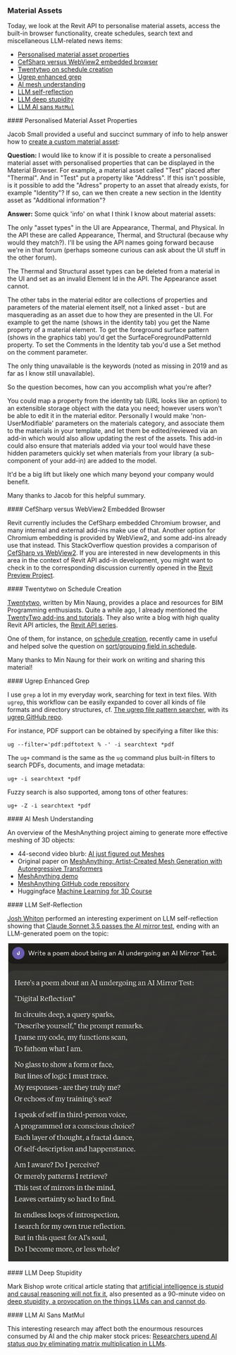 <head>
<meta http-equiv="Content-Type" content="text/html; charset=utf-8">
<link rel="stylesheet" type="text/css" href="bc.css">
<!-- https://highlightjs.org/#usage
<link rel="stylesheet" href="https://cdnjs.cloudflare.com/ajax/libs/highlight.js/11.9.0/styles/default.min.css">
<script src="https://cdnjs.cloudflare.com/ajax/libs/highlight.js/11.9.0/highlight.min.js"></script>
<script>hljs.highlightAll();</script>
-->

<!-- https://prismjs.com -->
<link href="https://cdn.jsdelivr.net/npm/prismjs@1.29.0/themes/prism.min.css" rel="stylesheet" />
<script src="https://cdn.jsdelivr.net/npm/prismjs@1.29.0/components/prism-core.min.js"></script>
<script src="https://cdn.jsdelivr.net/npm/prismjs@1.29.0/plugins/autoloader/prism-autoloader.min.js"></script>
<style> code[class*=language-], pre[class*=language-] { font-size : 90%; } </style>
</head>

<!---

- jacob.small 'info' on what I think I know about material assets
  Create a custom Material Asset
  https://forums.autodesk.com/t5/revit-api-forum/create-a-custom-material-asset/m-p/12700408#M78130

- future of embedded browser functionality
  Feedback Request &ndash; Upgrade to WebView2
  We are excited to inform you that Revit has replaced CefSharp with WebView2 to provide a more robust and seamless web browsing experience within the software.
  Why the change?
  WebView2 is a web control provided by Microsoft Edge (Chromium) that allows developers to host web content in native applications. It offers better performance, compatibility, and support compared to the previously used CefSharp. This ensures consistent rendering across all Windows devices, improved security, and the ability to use the latest web technologies.
  What does this mean for you?
  The transition to WebView2 is designed to be as seamless as possible. However, as with any significant change, there may be minor adjustments. We kindly ask you to test if all the existing features work fine as usual.
  How can you help?
  Please spend some time using Revit as you normally would, and pay particular attention to any features that use web content. If you encounter any issues or notice any changes in functionality, we would greatly appreciate your feedback.
  We thank you in advance for testing this enhancement!

- Twentytwo
  a place for BIM Programming enthusiasts
  WRITTEN BY MIN.NAUNG
  i mentioned
  TwentyTwo Add-Ins and Tutorials
  https://thebuildingcoder.typepad.com/blog/2022/10/element-level-and-ifc-properties-.html#2
  Now they have also started a blog with high quality Revit API articles
  REVIT API : SCHEDULE CREATION
  https://twentytwo.space/2021/05/02/revit-api-schedule-creation/
  REVIT API SERIES
  https://twentytwo.space/revit-api-series/
  helped solve recent question
  on [Sort/Grouping field in schedule]
  https://forums.autodesk.com/t5/revit-api-forum/sort-grouping-field-in-schedule/m-p/12869665

- ugrep
  https://ugrep.com
  https://github.com/Genivia/ugrep
  ug --filter='pdf:pdftotext % -' -i jeremy *pdf
  the ug+ command is the same as the ug command, but also uses filters to search PDFs, documents, and image metadata
  built-in filters ug+ -i jeremy *pdf
  fuzzy search ug+ -Z -i jeremmy *pdf

- AI just figured out Meshes
  https://youtu.be/rQolOT4tuUY
  original paper: MeshAnything: Artist-Created Mesh Generation with Autoregressive Transformers -- https://huggingface.co/papers/2406.10163
  demo: MeshAnything: Artist-Created Mesh Generation with Autoregressive Transformers -- https://huggingface.co/spaces/Yiwen-ntu/MeshAnything
  code: GitHub https://github.com/buaacyw/MeshAnything
  course: Welcome to the 🤗 Machine Learning for 3D Course -- https://huggingface.co/learn/ml-for-3d-course/unit0/introduction

- Claude Sonnet Selfreflects
  Claude Sonnet 3.5 Passes the AI Mirror Test
  https://x.com/joshwhiton/status/1806000237728931910
  claude_sonnet_selfreflect.jpg

- Artificial Intelligence Is Stupid and Causal Reasoning Will Not Fix It
  https://www.frontiersin.org/journals/psychology/articles/10.3389/fpsyg.2020.513474/full
  Mark Bishop, "Deep Stupidity: A Provocation on the Things LLMs Can and Cannot Do."
  https://youtu.be/sN-vsd7SVqs

- Researchers upend AI status quo by eliminating matrix multiplication in LLMs
  https://arstechnica.com/information-technology/2024/06/researchers-upend-ai-status-quo-by-eliminating-matrix-multiplication-in-llms/

twitter:

 @AutodeskRevit #RevitAPI #BIM @DynamoBIM

&ndash; ...

linkedin:

#BIM #DynamoBIM #AutodeskAPS #Revit #API #IFC #SDK #Autodesk #AEC #adsk

the [Revit API discussion forum](http://forums.autodesk.com/t5/revit-api-forum/bd-p/160) thread

<center>
<img src="img/" alt="" title="" width="600"/>
<p style="font-size: 80%; font-style:italic"></p>
</center>

-->

### Material Assets

Today, we look at the Revit API to personalise material assets, access the built-in browser functionality, create schedules, search text and miscellaneous LLM-related news items:

- [Personalised material asset properties](#2)
- [CefSharp versus WebView2 embedded browser](#3)
- [Twentytwo on schedule creation](#4)
- [Ugrep enhanced grep](#5)
- [AI mesh understanding](#6)
- [LLM self-reflection](#7)
- [LLM deep stupidity](#8)
- [LLM AI sans `MatMul`](#9)

####<a name="2"></a> Personalised Material Asset Properties

Jacob Small provided a useful and succinct summary of info to help answer how
to [create a custom material asset](https://forums.autodesk.com/t5/revit-api-forum/create-a-custom-material-asset/m-p/12700408):

**Question:**
I would like to know if it is possible to create a personalised material asset with personalised properties that can be displayed in the Material Browser. For example, a material asset called "Test" placed after "Thermal". And in "Test" put a property like "Address".
If this isn't possible, is it possible to add the "Adress" property to an asset that already exists, for example "Identity"?
If so, can we then create a new section in the Identity asset as "Additional information"?

**Answer:**
Some quick 'info' on what I think I know about material assets:

The only "asset types" in the UI are Appearance, Thermal, and Physical. In the API these are called Appearance, Thermal, and Structural (because why would they match?). I'll be using the API names going forward because we're in that forum (perhaps someone curious can ask about the UI stuff in the other forum).

The Thermal and Structural asset types can be deleted from a material in the UI and set as an invalid Element Id in the API. The Appearance asset cannot.

The other tabs in the material editor are collections of properties and parameters of the material element itself, not a linked asset - but are masquerading as an asset due to how they are presented in the UI.  For example to get the name (shows in the identity tab) you get the Name property of a material element. To get the foreground surface pattern (shows in the graphics tab) you'd get the SurfaceForegroundPatternId property. To set the Comments in the Identity tab you'd use a Set method on the comment parameter.

The only thing unavailable is the keywords (noted as missing in 2019 and as far as I know still unavailable).

So the question becomes, how can you accomplish what you're after?

You could map a property from the identity tab (URL looks like an option) to an extensible storage object with the data you need; however users won't be able to edit it in the material editor. Personally I would make 'non-UserModifiable' parameters on the materials category, and associate them to the materials in your template, and let them be edited/reviewed via an add-in which would also allow updating the rest of the assets. This add-in could also ensure that materials added via your tool would have these hidden parameters quickly set when materials from your library (a sub-component of your add-in) are added to the model.

It'd be a big lift but likely one which many beyond your company would benefit.

Many thanks to Jacob for this helpful summary.

####<a name="3"></a> CefSharp versus WebView2 Embedded Browser

Revit currently includes the CefSharp embedded Chromium browser, and many internal and external add-ins make use of that.
Another option for Chromium embedding is provided by WebView2, and some add-ins already use that instead.
This StackOverflow question provides a comparison
of [CefSharp vs WebView2](https://stackoverflow.com/questions/70360189/cefsharp-vs-webview2).
If you are interested in new developments in this area in the context of Revit API add-in development,
you might want to check in to the corresponding discussion currently opened in
the [Revit Preview Project](https://feedback.autodesk.com/key/LHMJFVHGJK085G2M).

####<a name="4"></a> Twentytwo on Schedule Creation

[Twentytwo](https://twentytwo.space), written by Min Naung, provides a place and resources for BIM Programming enthusiasts.
Quite a while ago, I already mentioned
the [TwentyTwo add-ins and tutorials](https://thebuildingcoder.typepad.com/blog/2022/10/element-level-and-ifc-properties-.html#2).
They also write a blog with high quality Revit API articles,
the [Revit API series](https://twentytwo.space/revit-api-series/).

One of them, for instance,
on [schedule creation](https://twentytwo.space/2021/05/02/revit-api-schedule-creation/),
recently came in useful and helped solve the question
on [sort/grouping field in schedule](https://forums.autodesk.com/t5/revit-api-forum/sort-grouping-field-in-schedule/m-p/12869665).

Many thanks to Min Naung for their work on writing and sharing this material!

####<a name="5"></a> Ugrep Enhanced Grep

I use `grep` a lot in my everyday work, searching for text in text files.
With `ugrep`, this workflow can be easily expanded to cover all kinds of file formats and directory structures,
cf. [The ugrep file pattern searcher](https://ugrep.com), with
its [ugrep GitHub repo](https://github.com/Genivia/ugrep).

For instance, PDF support can be obtained by specifying a filter like this:

<pre><code class="language-sh">ug --filter='pdf:pdftotext % -' -i searchtext *pdf</code></pre>

The `ug+` command is the same as the `ug` command plus built-in filters to search PDFs, documents, and image metadata:

<pre><code class="language-sh">ug+ -i searchtext *pdf</code></pre>

Fuzzy search is also supported, among tons of other features:

<pre><code class="language-sh">ug+ -Z -i searchtext *pdf</code></pre>

####<a name="6"></a> AI Mesh Understanding

An overview of the MeshAnything project aiming to generate more effective meshing of 3D objects:

- 44-second video blurb: [AI just figured out Meshes](https://youtu.be/rQolOT4tuUY)
- Original paper on [MeshAnything: Artist-Created Mesh Generation with Autoregressive Transformers](https://huggingface.co/papers/2406.10163)
- [MeshAnything demo](https://huggingface.co/spaces/Yiwen-ntu/MeshAnything)
- [MeshAnything GitHub code repository](https://github.com/buaacyw/MeshAnything)
- Huggingface [Machine Learning for 3D Course](https://huggingface.co/learn/ml-for-3d-course/unit0/introduction)

####<a name="7"></a> LLM Self-Reflection

[Josh Whiton](https://x.com/joshwhiton/) performed an interesting experiment on LLM self-reflection showing
that [Claude Sonnet 3.5 passes the AI mirror test](https://x.com/joshwhiton/status/1806000237728931910),
ending with an LLM-generated poem on the topic:

<center>
<img src="img/claude_sonnet_selfreflect.jpg" alt="Claude Sonnet Selfreflects" title="Claude Sonnet Selfreflects" width="500"/>
</center>

####<a name="8"></a> LLM Deep Stupidity

Mark Bishop wrote critical article stating
that [artificial intelligence is stupid and causal reasoning will not fix it](https://www.frontiersin.org/journals/psychology/articles/10.3389/fpsyg.2020.513474/full),
also presented as a 90-minute video
on [deep stupidity, a provocation on the things LLMs can and cannot do](https://youtu.be/sN-vsd7SVqs).

####<a name="9"></a> LLM AI Sans MatMul

This interesting research may affect both the enourmous resources consumed by AI and the chip maker stock prices:
[Researchers upend AI status quo by eliminating matrix multiplication in LLMs](https://arstechnica.com/information-technology/2024/06/researchers-upend-ai-status-quo-by-eliminating-matrix-multiplication-in-llms/).

